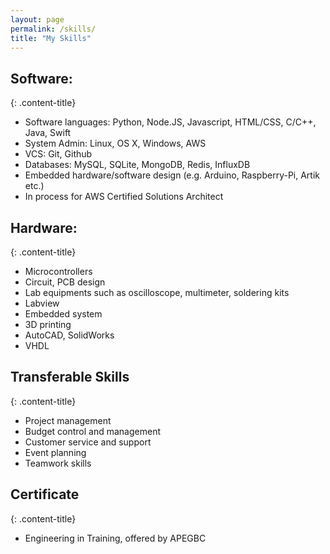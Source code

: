 ```yaml
---
layout: page
permalink: /skills/
title: "My Skills"
---
```


<div class="content-block animated bounceInRight hvr-grow-shadow container-fluid" markdown="1">

## Software:
{: .content-title}

* Software languages: Python, Node.JS, Javascript, HTML/CSS, C/C++, Java, Swift
* System Admin: Linux, OS X, Windows, AWS 
* VCS: Git, Github
* Databases: MySQL, SQLite, MongoDB, Redis, InfluxDB 
* Embedded hardware/software design (e.g. Arduino, Raspberry-Pi, Artik etc.)
* In process for AWS Certified Solutions Architect

</div>

<div class="content-block animated bounceInRight hvr-grow-shadow container-fluid" markdown="1">

## Hardware:
{: .content-title}

* Microcontrollers
* Circuit, PCB design
* Lab equipments such as oscilloscope, multimeter, soldering kits
* Labview
* Embedded system
* 3D printing
* AutoCAD, SolidWorks
* VHDL

</div>

<div class="content-block animated bounceInRight hvr-grow-shadow" markdown="1">

## Transferable Skills
{: .content-title}

* Project management
* Budget control and management
* Customer service and support
* Event planning
* Teamwork skills


</div>

<div class="content-block animated bounceInRight hvr-grow-shadow" markdown="1">

## Certificate
{: .content-title}

* Engineering in Training, offered by APEGBC


</div>